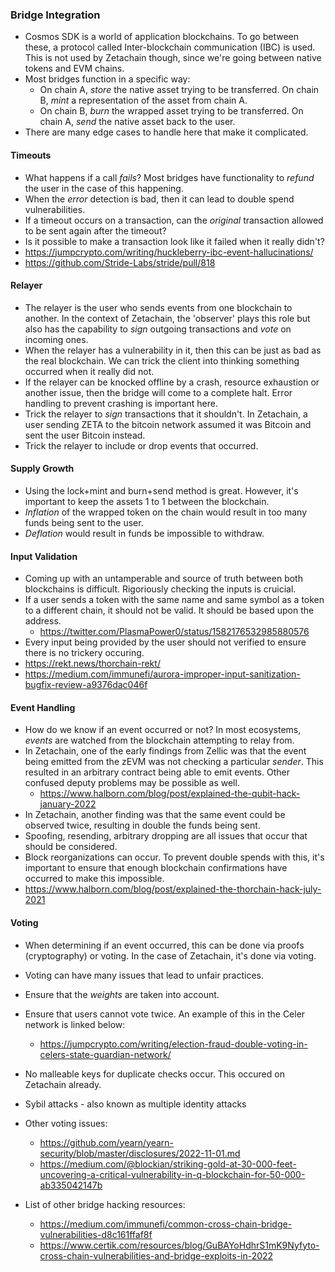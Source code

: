 ### Bridge Integration 
- Cosmos SDK is a world of application blockchains. To go between these, a protocol called Inter-blockchain communication (IBC) is used. This is not used by Zetachain though, since we're going between native tokens and EVM chains. 
- Most bridges function in a specific way: 
    - On chain A, *store* the native asset trying to be transferred. On chain B, *mint* a representation of the asset from chain A. 
    - On chain B, *burn* the wrapped asset trying to be transferred. On chain A, *send* the native asset back to the user. 
- There are many edge cases to handle here that make it complicated. 

#### Timeouts 
- What happens if a call *fails*? Most bridges have functionality to *refund* the user in the case of this happening. 
- When the *error* detection is bad, then it can lead to double spend vulnerabilities. 
- If a timeout occurs on a transaction, can the *original* transaction allowed to be sent again after the timeout? 
- Is it possible to make a transaction look like it failed when it really didn't? 
- https://jumpcrypto.com/writing/huckleberry-ibc-event-hallucinations/
- https://github.com/Stride-Labs/stride/pull/818

#### Relayer
- The relayer is the user who sends events from one blockchain to another. In the context of Zetachain, the 'observer' plays this role but also has the capability to *sign* outgoing transactions and *vote* on incoming ones. 
- When the relayer has a vulnerability in it, then this can be just as bad as the real blockchain. We can trick the client into thinking something occurred when it really did not.
- If the relayer can be knocked offline by a crash, resource exhaustion or another issue, then the bridge will come to a complete halt. Error handling to prevent crashing is important here.
- Trick the relayer to *sign* transactions that it shouldn't. In Zetachain, a user sending ZETA to the bitcoin network assumed it was Bitcoin and sent the user Bitcoin instead. 
- Trick the relayer to include or drop events that occurred. 

#### Supply Growth 
- Using the lock+mint and burn+send method is great. However, it's important to keep the assets 1 to 1 between the blockchain. 
- *Inflation* of the wrapped token on the chain would result in too many funds being sent to the user. 
- *Deflation* would result in funds be impossible to withdraw. 

#### Input Validation 
- Coming up with an untamperable and source of truth between both blockchains is difficult. Rigoriously checking the inputs is cruicial. 
- If a user sends a token with the same name and same symbol as a token to a different chain, it should not be valid. It should be based upon the address. 
    - https://twitter.com/PlasmaPower0/status/1582176532985880576
- Every input being provided by the user should not verified to ensure there is no trickery occuring. 
- https://rekt.news/thorchain-rekt/
- https://medium.com/immunefi/aurora-improper-input-sanitization-bugfix-review-a9376dac046f

#### Event Handling
- How do we know if an event occurred or not? In most ecosystems, *events* are watched from the blockchain attempting to relay from. 
- In Zetachain, one of the early findings from Zellic was that the event being emitted from the zEVM was not checking a particular *sender*. This resulted in an arbitrary contract being able to emit events. Other confused deputy problems may be possible as well.
    - https://www.halborn.com/blog/post/explained-the-qubit-hack-january-2022
- In Zetachain, another finding was that the same event could be observed twice, resulting in double the funds being sent. 
- Spoofing, resending, arbitrary dropping are all issues that occur that should be considered. 
- Block reorganizations can occur. To prevent double spends with this, it's important to ensure that enough blockchain confirmations have occurred to make this impossible. 
- https://www.halborn.com/blog/post/explained-the-thorchain-hack-july-2021 

#### Voting 
- When determining if an event occurred, this can be done via proofs (cryptography) or voting. In the case of Zetachain, it's done via voting. 
- Voting can have many issues that lead to unfair practices. 
- Ensure that the *weights* are taken into account. 
- Ensure that users cannot vote twice. An example of this in the Celer network is linked below: 
    - https://jumpcrypto.com/writing/election-fraud-double-voting-in-celers-state-guardian-network/
- No malleable keys for duplicate checks occur. This occured on Zetachain already. 
- Sybil attacks - also known as multiple identity attacks
- Other voting issues: 
    - https://github.com/yearn/yearn-security/blob/master/disclosures/2022-11-01.md
    - https://medium.com/@blockian/striking-gold-at-30-000-feet-uncovering-a-critical-vulnerability-in-q-blockchain-for-50-000-ab335042147b


- List of other bridge hacking resources: 
    - https://medium.com/immunefi/common-cross-chain-bridge-vulnerabilities-d8c161ffaf8f
    - https://www.certik.com/resources/blog/GuBAYoHdhrS1mK9Nyfyto-cross-chain-vulnerabilities-and-bridge-exploits-in-2022
